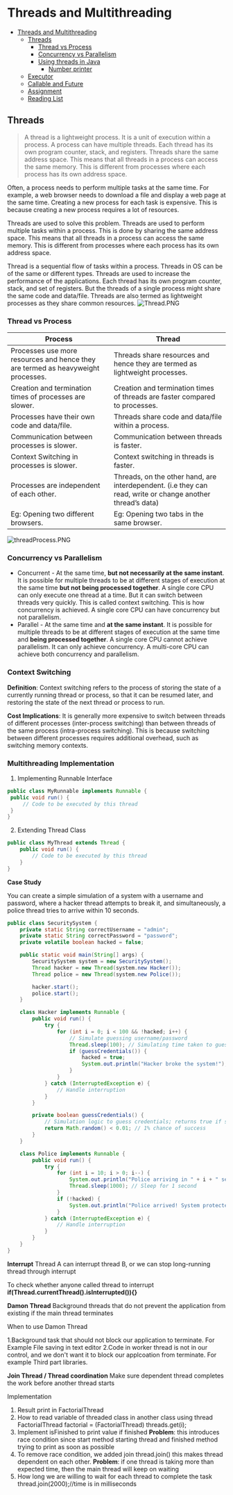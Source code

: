 # Threads and Multithreading
- [Threads and Multithreading](#threads-and-multithreading)
    - [Threads](#threads)
        - [Thread vs Process](#thread-vs-process)
        - [Concurrency vs Parallelism](#concurrency-vs-parallelism)
        - [Using threads in Java](#using-threads-in-java)
            - [Number printer](#number-printer)
    - [Executor](#executor)
    - [Callable and Future](#callable-and-future)
    - [Assignment](#assignment)
    - [Reading List](#reading-list)

## Threads

> A thread is a lightweight process. It is a unit of execution within a process. A process can have multiple threads. Each thread has its own program counter, stack, and registers. Threads share the same address space. This means that all threads in a process can access the same memory. This is different from processes where each process has its own address space.

Often, a process needs to perform multiple tasks at the same time. For example, a web browser needs to download a file and display a web page at the same time. Creating a new process for each task is expensive. This is because creating a new process requires a lot of resources.

Threads are used to solve this problem. Threads are used to perform multiple tasks within a process. This is done by sharing the same address space. This means that all threads in a process can access the same memory. This is different from processes where each process has its own address space.

Thread is a sequential flow of tasks within a process. Threads in OS can be of the same or different types. Threads are used to increase the performance of the applications.
Each thread has its own program counter, stack, and set of registers. But the threads of a single process might share the same code and data/file. Threads are also termed as lightweight processes as they share common resources.
![Thread.PNG](..%2F..%2Fresources%2FThread.PNG)
### Thread vs Process
| Process                                                                          | Thread                                                                                                     |
| -------------------------------------------------------------------------------- | ---------------------------------------------------------------------------------------------------------- |
| Processes use more resources and hence they are termed as heavyweight processes. | Threads share resources and hence they are termed as lightweight processes.                                |
| Creation and termination times of processes are slower.                          | Creation and termination times of threads are faster compared to processes.                                |
| Processes have their own code and data/file.                                     | Threads share code and data/file within a process.                                                         |
| Communication between processes is slower.                                       | Communication between threads is faster.                                                                   |
| Context Switching in processes is slower.                                        | Context switching in threads is faster.                                                                    |
| Processes are independent of each other.                                         | Threads, on the other hand, are interdependent. (i.e they can read, write or change another thread’s data) |
| Eg: Opening two different browsers.                                              | Eg: Opening two tabs in the same browser.     
![threadProcess.PNG](..%2F..%2Fresources%2FthreadProcess.PNG)

### Concurrency vs Parallelism

* Concurrent - At the same time, **but not necessarily at the same instant**. It is possible for multiple threads to be at different stages of execution at the same time **but not being processed together**. A single core CPU can only execute one thread at a time. But it can switch between threads very quickly. This is called context switching. This is how concurrency is achieved. A single core CPU can have concurrency but not parallelism.
* Parallel - At the same time and **at the same instant**. It is possible for multiple threads to be at different stages of execution at the same time and **being processed together**. A single core CPU cannot achieve parallelism. It can only achieve concurrency. A multi-core CPU can achieve both concurrency and parallelism.



###  Context Switching

**Definition**: Context switching refers to the process of storing the state of a currently running thread or process, so that it can be resumed later, and restoring the state of the next thread or process to run.

**Cost Implications**: It is generally more expensive to switch between threads of different processes (inter-process switching) than between threads of the same process (intra-process switching). This is because switching between different processes requires additional overhead, such as switching memory contexts.

### Multithreading Implementation

1. Implementing Runnable Interface

```java
public class MyRunnable implements Runnable {
 public void run() {
     // Code to be executed by this thread
 }
}
```
2. Extending Thread Class
```java
public class MyThread extends Thread {
    public void run() {
        // Code to be executed by this thread
    }
}
```

**Case Study**

You can create a simple simulation of a system with a username and password, where a hacker thread attempts to break it, and simultaneously, a police thread tries to arrive within 10 seconds.
```java
public class SecuritySystem {
    private static String correctUsername = "admin";
    private static String correctPassword = "password";
    private volatile boolean hacked = false;

    public static void main(String[] args) {
        SecuritySystem system = new SecuritySystem();
        Thread hacker = new Thread(system.new Hacker());
        Thread police = new Thread(system.new Police());

        hacker.start();
        police.start();
    }

    class Hacker implements Runnable {
        public void run() {
            try {
                for (int i = 0; i < 100 && !hacked; i++) {
                    // Simulate guessing username/password
                    Thread.sleep(100); // Simulating time taken to guess
                    if (guessCredentials()) {
                        hacked = true;
                        System.out.println("Hacker broke the system!");
                    }
                }
            } catch (InterruptedException e) {
                // Handle interruption
            }
        }

        private boolean guessCredentials() {
            // Simulation logic to guess credentials; returns true if successful
            return Math.random() < 0.01; // 1% chance of success
        }
    }

    class Police implements Runnable {
        public void run() {
            try {
                for (int i = 10; i > 0; i--) {
                    System.out.println("Police arriving in " + i + " seconds...");
                    Thread.sleep(1000); // Sleep for 1 second
                }
                if (!hacked) {
                    System.out.println("Police arrived! System protected successfully.");
                }
            } catch (InterruptedException e) {
                // Handle interruption
            }
        }
    }
}
```

**Interrupt**
Thread A can interrupt thread B, or we can stop long-running thread through interrupt

To check whether anyone called thread to interrupt
**if(Thread.currentThread().isInterrupted()){}**

**Damon Thread**
Background threads that do not prevent the application from existing if the main thread terminates

When to use Damon Thread

1.Background task that should not block our application to terminate. For Example File saving in text editor
2.Code in worker thread is not in our control, and we don't want it to block our applcoation from terminate. For example Third part libraries.

**Join Thread / Thread coordination**
Make sure dependent thread completes the work before another thread starts

Implementation

1. Result print in FactorialThread
2. How to read variable of threaded class in another class using thread
   FactorialThread factorial = (FactorialThread) threads.get(i);
3. Implement isFinished to print value if finished
  **Problem**: this introduces race condition since start method starting thread and finished method trying to print as soon as possible
4. To remove race condition, we added join
    thread.join() this makes thread dependent on each other.
    **Problem**: if one thread is taking more than expected time, then the main thread will keep on waiting
5. How long we are willing to wait for each thread to complete the task
     thread.join(2000);//time is in milliseconds
